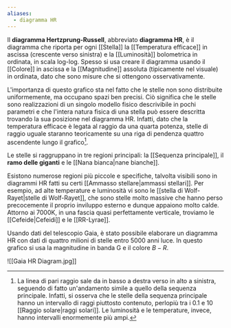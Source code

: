 ```yaml
---
aliases:
  - diagramma HR
---
```

Il **diagramma Hertzprung-Russell**, abbreviato **diagramma HR**, è il diagramma che riporta per ogni [[Stella]] la [[Temperatura efficace]] in ascissa (crescente verso sinistra) e la [[Luminosità]] bolometrica in ordinata, in scala log-log. Spesso si usa creare il diagramma usando il [[Colore]] in ascissa e la [[Magnitudine]] assoluta (tipicamente nel visuale) in ordinata, dato che sono misure che si ottengono osservativamente.

L'importanza di questo grafico sta nel fatto che le stelle non sono distribuite uniformemente, ma occupano spazi ben precisi. Ciò significa che le stelle sono realizzazioni di un singolo modello fisico descrivibile in pochi parametri e che l'intera natura fisica di una stella può essere descritta trovando la sua posizione nel diagramma HR. Infatti, dato che la temperatura efficace è legata al raggio da una quarta potenza, stelle di raggio uguale staranno teoricamente su una riga di pendenza quattro ascendente lungo il grafico[^1].

Le stelle si raggruppano in tre regioni principali: la [[Sequenza principale]], il **ramo delle giganti** e le [[Nana bianca|nane bianche]].

Esistono numerose regioni più piccole e specifiche, talvolta visibili sono in diagrammi HR fatti su certi [[Ammasso stellare|ammassi stellari]]. Per esempio, ad alte temperature e luminosità vi sono le [[stella di Wolf-Rayet|stelle di Wolf-Rayet]], che sono stelle molto massive che hanno perso precocemente il proprio inviluppo esterno e dunque appaiono molto calde. Attorno ai 7000K, in una fascia quasi perfettamente verticale, troviamo le [[Cefeide|Cefeidi]] e le [[RR-Lyrae]].

Usando dati del telescopio Gaia, è stato possibile elaborare un diagramma HR con dati di quattro milioni di stelle entro 5000 anni luce. In questo grafico si usa la magnitudine in banda G e il colore $B-R$.

![[Gaia HR Diagram.jpg]]

[^1]: La linea di pari raggio sale da in basso a destra verso in alto a sinistra, seguendo di fatto un'andamento simile a quello della sequenza principale. Infatti, si osserva che le stelle della sequenza principale hanno un intervallo di raggi piuttosto contenuto, perlopiù tra i 0.1 e 10 [[Raggio solare|raggi solari]]. Le luminosità e le temperature, invece, hanno intervalli enormemente più ampi.